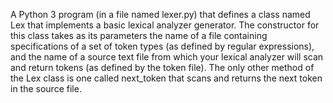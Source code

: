 A Python 3 program (in a file named lexer.py)
that defines a class named Lex that implements a basic lexical analyzer generator.
The constructor for this class takes as its parameters the name of a file containing
specifications of a set of token types (as defined by regular expressions), and the name
of a source text file from which your lexical analyzer will scan and return tokens (as
defined by the token file). The only other method of the Lex class is one called
next_token that scans and returns the next token in the source file.
